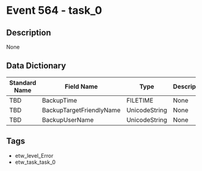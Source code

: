 # Event 564 - task_0

## Description
None

## Data Dictionary
|Standard Name|Field Name|Type|Description|Sample Value|
|---|---|---|---|---|
|TBD|BackupTime|FILETIME|None|`None`|
|TBD|BackupTargetFriendlyName|UnicodeString|None|`None`|
|TBD|BackupUserName|UnicodeString|None|`None`|

## Tags
* etw_level_Error
* etw_task_task_0
